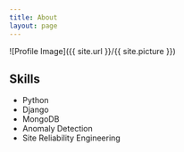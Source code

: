 ```yaml
---
title: About
layout: page
---
```

![Profile Image]({{ site.url }}/{{ site.picture }})

## Skills
- Python
- Django
- MongoDB
- Anomaly Detection
- Site Reliability Engineering
